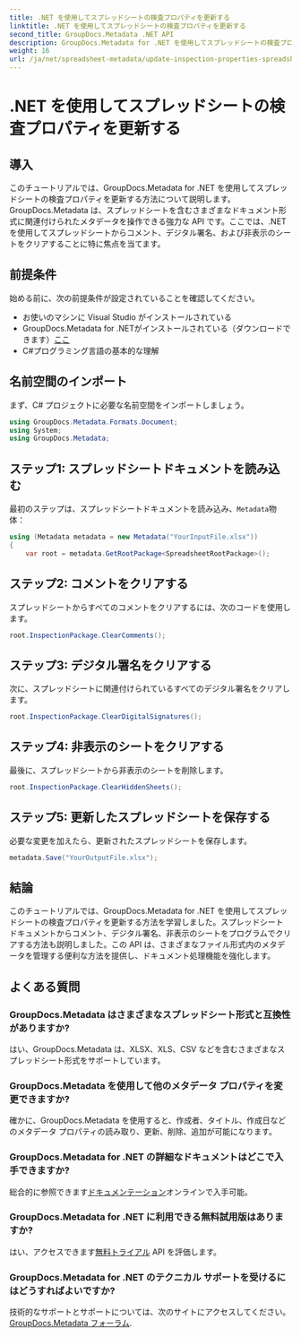 ```yaml
---
title: .NET を使用してスプレッドシートの検査プロパティを更新する
linktitle: .NET を使用してスプレッドシートの検査プロパティを更新する
second_title: GroupDocs.Metadata .NET API
description: GroupDocs.Metadata for .NET を使用してスプレッドシートの検査プロパティを更新する方法を学習します。コメント、署名、非表示のシートを簡単に管理します。
weight: 16
url: /ja/net/spreadsheet-metadata/update-inspection-properties-spreadsheets/
---
```


# .NET を使用してスプレッドシートの検査プロパティを更新する

## 導入
このチュートリアルでは、GroupDocs.Metadata for .NET を使用してスプレッドシートの検査プロパティを更新する方法について説明します。GroupDocs.Metadata は、スプレッドシートを含むさまざまなドキュメント形式に関連付けられたメタデータを操作できる強力な API です。ここでは、.NET を使用してスプレッドシートからコメント、デジタル署名、および非表示のシートをクリアすることに特に焦点を当てます。
## 前提条件
始める前に、次の前提条件が設定されていることを確認してください。
- お使いのマシンに Visual Studio がインストールされている
-  GroupDocs.Metadata for .NETがインストールされている（ダウンロードできます）[ここ](https://releases.groupdocs.com/metadata/net/）)
- C#プログラミング言語の基本的な理解

## 名前空間のインポート
まず、C# プロジェクトに必要な名前空間をインポートしましょう。
```csharp
using GroupDocs.Metadata.Formats.Document;
using System;
using GroupDocs.Metadata;
```
## ステップ1: スプレッドシートドキュメントを読み込む
最初のステップは、スプレッドシートドキュメントを読み込み、`Metadata`物体：
```csharp
using (Metadata metadata = new Metadata("YourInputFile.xlsx"))
{
    var root = metadata.GetRootPackage<SpreadsheetRootPackage>();
```
## ステップ2: コメントをクリアする
スプレッドシートからすべてのコメントをクリアするには、次のコードを使用します。
```csharp
root.InspectionPackage.ClearComments();
```
## ステップ3: デジタル署名をクリアする
次に、スプレッドシートに関連付けられているすべてのデジタル署名をクリアします。
```csharp
root.InspectionPackage.ClearDigitalSignatures();
```
## ステップ4: 非表示のシートをクリアする
最後に、スプレッドシートから非表示のシートを削除します。
```csharp
root.InspectionPackage.ClearHiddenSheets();
```
## ステップ5: 更新したスプレッドシートを保存する
必要な変更を加えたら、更新されたスプレッドシートを保存します。
```csharp
metadata.Save("YourOutputFile.xlsx");
```

## 結論
このチュートリアルでは、GroupDocs.Metadata for .NET を使用してスプレッドシートの検査プロパティを更新する方法を学習しました。スプレッドシート ドキュメントからコメント、デジタル署名、非表示のシートをプログラムでクリアする方法も説明しました。この API は、さまざまなファイル形式内のメタデータを管理する便利な方法を提供し、ドキュメント処理機能を強化します。

## よくある質問
### GroupDocs.Metadata はさまざまなスプレッドシート形式と互換性がありますか?
はい、GroupDocs.Metadata は、XLSX、XLS、CSV などを含むさまざまなスプレッドシート形式をサポートしています。
### GroupDocs.Metadata を使用して他のメタデータ プロパティを変更できますか?
確かに、GroupDocs.Metadata を使用すると、作成者、タイトル、作成日などのメタデータ プロパティの読み取り、更新、削除、追加が可能になります。
### GroupDocs.Metadata for .NET の詳細なドキュメントはどこで入手できますか?
総合的に参照できます[ドキュメンテーション](https://tutorials.groupdocs.com/metadata/net/)オンラインで入手可能。
### GroupDocs.Metadata for .NET に利用できる無料試用版はありますか?
はい、アクセスできます[無料トライアル](https://releases.groupdocs.com/) API を評価します。
### GroupDocs.Metadata for .NET のテクニカル サポートを受けるにはどうすればよいですか?
技術的なサポートとサポートについては、次のサイトにアクセスしてください。[GroupDocs.Metadata フォーラム](https://forum.groupdocs.com/c/metadata/14).